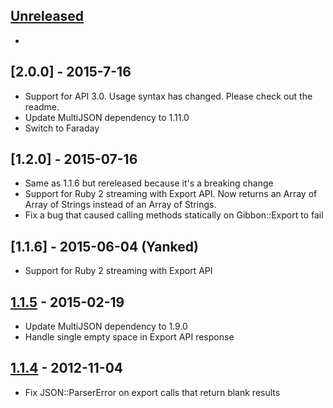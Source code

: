 ## [Unreleased][unreleased]
-
## [2.0.0] - 2015-7-16
- Support for API 3.0. Usage syntax has changed. Please check out the readme.
- Update MultiJSON dependency to 1.11.0
- Switch to Faraday

## [1.2.0] - 2015-07-16
- Same as 1.1.6 but rereleased because it's a breaking change
- Support for Ruby 2 streaming with Export API. Now returns an Array of Array of Strings instead of an Array of Strings.
- Fix a bug that caused calling methods statically on Gibbon::Export to fail

## [1.1.6] - 2015-06-04 (Yanked)
- Support for Ruby 2 streaming with Export API

## [1.1.5] - 2015-02-19
- Update MultiJSON dependency to 1.9.0
- Handle single empty space in Export API response

## [1.1.4] - 2012-11-04
- Fix JSON::ParserError on export calls that return blank results

[unreleased]: https://github.com/amro/gibbon/compare/v1.2.0...HEAD
[1.1.4]: https://github.com/amro/gibbon/compare/v1.1.5...v1.2.0
[1.1.4]: https://github.com/amro/gibbon/compare/v1.1.5...v1.1.5
[1.1.4]: https://github.com/amro/gibbon/compare/v1.1.3...v1.1.4
[1.1.5]: https://github.com/amro/gibbon/compare/v1.1.4...v1.1.5
